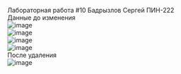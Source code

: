 Лабораторная работа #10 Бадрызлов Сергей ПИН-222  
Данные до изменения  
![image](https://github.com/KyouGOD/Lab10/assets/106447328/f364627b-d75f-44f7-9fd1-585f234e63fb)  
![image](https://github.com/KyouGOD/Lab10/assets/106447328/2c5832e2-4e83-4ac8-a35d-8438645ede05)  
![image](https://github.com/KyouGOD/Lab10/assets/106447328/e2c91ff8-012d-4fc2-bb45-be0a789c96d7)  
![image](https://github.com/KyouGOD/Lab10/assets/106447328/fc6a4c7e-348e-4040-a276-b849c670f153)  
После удаления  
![image](https://github.com/KyouGOD/Lab10/assets/106447328/e7f970c0-1a77-4af6-bef5-1bdc6c9537c4)  




